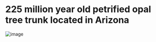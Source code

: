 # 225 million year old petrified opal tree trunk located in Arizona

![image](https://user-images.githubusercontent.com/13718575/128484476-c9567301-3528-41cf-b4df-8ea36cd24086.png)
